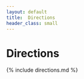 ```yaml
---
layout: default
title:  Directions
header_class: small
---
```


# Directions

{% include directions.md %}
